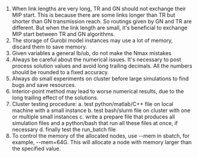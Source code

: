 1. When link lengths are very long, TR and GN should not exchange their MIP start.
	This is because there are some links longer than TR but shorter than GN 
	transmission reach. So routings given by GN and TR are different.
	But when the link length are small, it's beneficial to exchange MIP start 
	between TR and GN algorithms.
2. The storage of Gurobi model instances may use a lot of memory, discard them to
	save memory.
3. Given variables a general lb/ub, do not make the Nmax mistakes
4. Always be careful about the numerical issues. It's necessary to post process
	solution values and avoid long trailing decimals. All the numbers should be 
	rounded to a fixed accuracy.
5. Always do small experiments on cluster before large simulations to find bugs and
	save resources.
6. Interior-point method may lead to worse numerical results, due to the long 
	trailing effect of the solutions.
7. Cluster testing procedure:
	a. test python/matlab/C++ file on local machine with a small instance
	b. test bash/slurm file on cluster with one or multiple small instances
	c. write a prepare file that produces all simulation files and a python/bash
		that run all these files at once, if necessary
	d. finally test the run_batch file
8. To control the memory of the allocated nodes, use --mem in sbatch, for example,
	--mem=64G. This will allocate a node with memory larger than the specified 
	value.
	